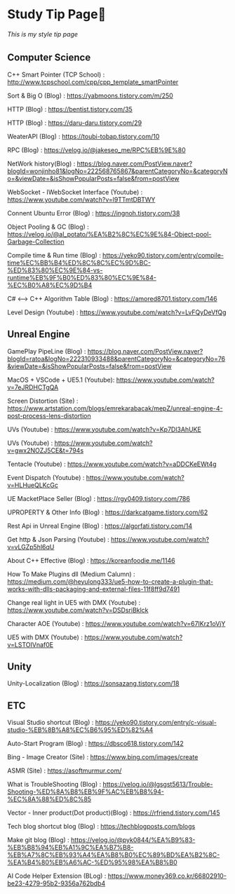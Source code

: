 # **Study Tip Page**📙  
###### This is my style tip page    


## Computer Science  

C++ Smart Pointer (TCP School) : http://www.tcpschool.com/cpp/cpp_template_smartPointer  

Sort & Big O (Blog) : https://yabmoons.tistory.com/m/250

HTTP (Blog) : https://bentist.tistory.com/35   

HTTP (Blog) : https://daru-daru.tistory.com/29  

WeaterAPI (Blog) : https://toubi-tobap.tistory.com/10  

RPC (Blog) : https://velog.io/@jakeseo_me/RPC%EB%9E%80  

NetWork history(Blog) : https://blog.naver.com/PostView.naver?blogId=wonjinho81&logNo=222568765867&parentCategoryNo=&categoryNo=&viewDate=&isShowPopularPosts=false&from=postView  

WebSocket - IWebSocket Interface (Youtube) : https://www.youtube.com/watch?v=l9TTmtDBTWY  

Connent Ubuntu Error (Blog) : https://ingnoh.tistory.com/38  

Object Pooling & GC (Blog) : https://velog.io/@al_potato/%EA%B2%8C%EC%9E%84-Object-pool-Garbage-Collection  

Compile time & Run time (Blog) : https://yeko90.tistory.com/entry/compile-time%EC%BB%B4%ED%8C%8C%EC%9D%BC-%ED%83%80%EC%9E%84-vs-runtime%EB%9F%B0%ED%83%80%EC%9E%84-%EC%B0%A8%EC%9D%B4  

C# <--> C++ Algorithm Table (Blog) : https://amored8701.tistory.com/146  

Level Design (Youtube) : https://www.youtube.com/watch?v=LvFQyDeVfQg  





## Unreal Engine

GamePlay PipeLine (Blog) : https://blog.naver.com/PostView.naver?blogId=ratoa&logNo=222310933488&parentCategoryNo=&categoryNo=76&viewDate=&isShowPopularPosts=false&from=postView  

MacOS + VSCode + UE5.1 (Youtube): https://www.youtube.com/watch?v=7eJRDHCTgQA  
  
Screen Distortion (Site) : https://www.artstation.com/blogs/emrekarabacak/mepZ/unreal-engine-4-post-process-lens-distortion  

UVs (Youtube) : https://www.youtube.com/watch?v=Kp7Dl3AhUKE  

UVs (Youtube) : https://www.youtube.com/watch?v=gwx2NOZJ5CE&t=794s  

Tentacle (Youtube) : https://www.youtube.com/watch?v=aDDCKeEWt4g  

Event Dispatch (Youtube) : https://www.youtube.com/watch?v=HLHueQLKcGc  

UE MacketPlace Seller (Blog) : https://rgy0409.tistory.com/786  

UPROPERTY & Other Info (Blog) : https://darkcatgame.tistory.com/62  

Rest Api in Unreal Engine (Blog) : https://algorfati.tistory.com/14  

Get http & Json Parsing (Youtube) : https://www.youtube.com/watch?v=vLGZp5hl6qU  

About C++ Effective (Blog) : https://koreanfoodie.me/1146  

How To Make Plugins dll (Medium Calumn) : https://medium.com/@heyulong333/ue5-how-to-create-a-plugin-that-works-with-dlls-packaging-and-external-files-11f8ff9d7491  

Change real light in UE5 with DMX (Youtube) : https://www.youtube.com/watch?v=DSDsriBklck  

Character AOE (Youtube) : https://www.youtube.com/watch?v=67IKrz1oVjY  

UE5 with DMX (Youtube) : https://www.youtube.com/watch?v=LSTOIVnaf0E  



## Unity

Unity-Localization (Blog) : https://sonsazang.tistory.com/18  





## ETC  

Visual Studio shortcut (Blog) : https://yeko90.tistory.com/entry/c-visual-studio-%EB%8B%A8%EC%B6%95%ED%82%A4  

Auto-Start Program (Blog) : https://dbsco618.tistory.com/142  

Bing - Image Creator (Site) : https://www.bing.com/images/create  

ASMR (Site) : https://asoftmurmur.com/  

What is TroubleShooting (Blog) : https://velog.io/@lgsgst5613/Trouble-Shooting-%ED%8A%B8%EB%9F%AC%EB%B8%94-%EC%8A%88%ED%8C%85  

Vector - Inner product(Dot product)(Blog) : https://rfriend.tistory.com/145   

Tech blog shortcut blog (Blog) : https://techblogposts.com/blogs  

Make git blog (Blog) : https://velog.io/@pyk0844/%EA%B9%83-%EB%B8%94%EB%A1%9C%EA%B7%B8-%EB%A7%8C%EB%93%A4%EA%B8%B0%EC%89%BD%EA%B2%8C-%EA%B4%80%EB%A6%AC-%ED%95%98%EA%B8%B0  

AI Code Helper Extension (BLog) : https://www.money369.co.kr/66802910-be23-4279-95b2-9356a762bdb4  

